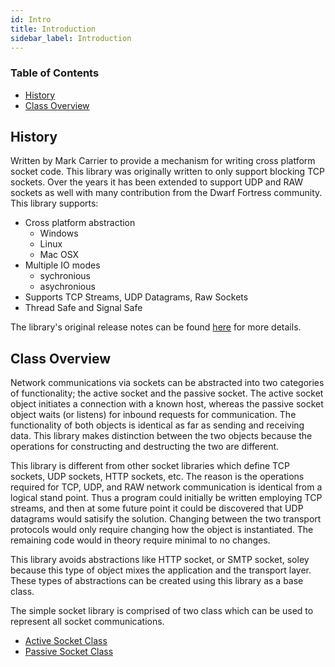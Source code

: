 ```yaml
---
id: Intro
title: Introduction
sidebar_label: Introduction
---
```


### Table of Contents
- [History](#history)
- [Class Overview](#class-overview)

## History
Written by Mark Carrier to provide a mechanism for writing cross platform socket code. This library was originally written to only support blocking
TCP sockets. Over the years it has been extended to support UDP and RAW sockets as well with many contribution from the Dwarf Fortress community.
This library supports:
* Cross platform abstraction
   * Windows
   * Linux
   * Mac OSX
* Multiple IO modes
   * sychronious
   * asychronious
* Supports TCP Streams, UDP Datagrams, Raw Sockets
* Thread Safe and Signal Safe

The library's original release notes can be found [here](https://github.com/DFHack/clsocket/blob/master/ReleaseNotes) for more details.

## Class Overview
Network communications via sockets can be abstracted into two categories of functionality; the active socket and the passive socket.
The active socket object initiates a connection with a known host, whereas the passive socket object waits (or listens) for inbound requests for
communication. The functionality of both objects is identical as far as sending and receiving data. This library makes distinction between the two
objects because the operations for constructing and destructing the two are different.

This library is different from other socket libraries which define TCP sockets, UDP sockets, HTTP sockets, etc.
The reason is the operations required for TCP, UDP, and RAW network communication is identical from a logical stand point.
Thus a program could initially be written employing TCP streams, and then at some future point it could be discovered that UDP datagrams would
satisify the solution. Changing between the two transport protocols would only require changing how the object is instantiated. The remaining code
would in theory require minimal to no changes.

This library avoids abstractions like HTTP socket, or SMTP socket, soley because this type of object mixes the application and the transport layer.
These types of abstractions can be created using this library as a base class.

The simple socket library is comprised of two class which can be used to represent all socket communications.
* [Active Socket Class](Getting-Started#client-app)
* [Passive Socket Class](Getting-Started#server-app)
